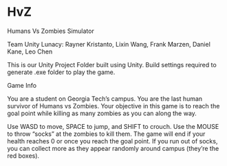 # HvZ
Humans Vs Zombies Simulator

Team Unity Lunacy: Rayner Kristanto, Lixin Wang, Frank Marzen, Daniel Kane, Leo Chen

This is our Unity Project Folder built using Unity. Build settings required to generate .exe folder to play the game.


Game Info

You are a student on Georgia Tech’s campus. You are the last human survivor of Humans vs Zombies. Your objective in this game is to reach the goal point while killing as many zombies as you can along the way.

Use WASD to move, SPACE to jump, and SHIFT to crouch. Use the MOUSE to throw “socks” at the zombies to kill them. The game will end if your health reaches 0 or once you reach the goal point. If you run out of socks, you can collect more as they appear randomly around campus (they’re the red boxes).
